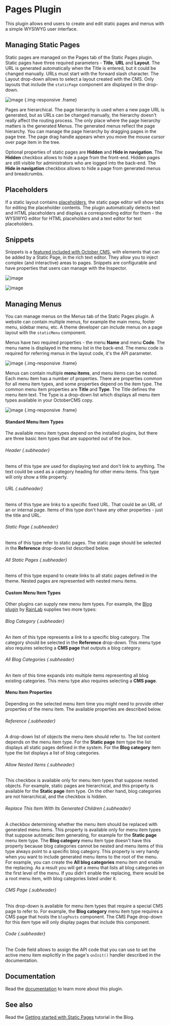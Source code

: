 # Pages Plugin

This plugin allows end users to create and edit static pages and menus with a simple WYSIWYG user interface.

## Managing Static Pages

Static pages are managed on the Pages tab of the Static Pages plugin. Static pages have three required parameters - **Title**, **URL** and **Layout**. The URL is generated automatically when the Title is entered, but it could be changed manually. URLs must start with the forward slash character. The Layout drop-down allows to select a layout created with the CMS. Only layouts that include the `staticPage` component are displayed in the drop-down.

![image](https://raw.githubusercontent.com/rainlab/pages-plugin/master/docs/static-page.png) {.img-responsive .frame}

Pages are hierarchical. The page hierarchy is used when a new page URL is generated, but as URLs can be changed manually, the hierarchy doesn't really affect the routing process. The only place where the page hierarchy matters is the generated Menus. The generated menus reflect the page hierarchy. You can manage the page hierarchy by dragging pages in the page tree. The page drag handle appears when you move the mouse cursor over page item in the tree.

Optional properties of static pages are **Hidden** and **Hide in navigation**. The **Hidden** checkbox allows to hide a page from the front-end. Hidden pages are still visible for administrators who are logged into the back-end. The **Hide in navigation** checkbox allows to hide a page from generated menus and breadcrumbs.

## Placeholders

If a static layout contains [placeholders](https://octobercms.com/docs/cms/layouts#placeholders), the static page editor will show tabs for editing the placeholder contents. The plugin automatically detects text and HTML placeholders and displays a corresponding editor for them - the WYSIWYG editor for HTML placeholders and a text editor for text placeholders.

## Snippets

Snippets is a [featured included with October CMS](https://docs.octobercms.com/3.x/cms/themes/snippets.html), with elements that can be added by a Static Page, in the rich text editor. They allow you to inject complex (and interactive) areas to pages. Snippets are configurable and have properties that users can manage with the Inspector.

![image](https://raw.githubusercontent.com/rainlab/pages-plugin/master/docs/snippets-backend.png)

![image](https://raw.githubusercontent.com/rainlab/pages-plugin/master/docs/snippets-frontend.png)

## Managing Menus

You can manage menus on the Menus tab of the Static Pages plugin. A website can contain multiple menus, for example the main menu, footer menu, sidebar menu, etc. A theme developer can include menus on a page layout with the `staticMenu` component.

Menus have two required properties - the menu **Name** and menu **Code**. The menu name is displayed in the menu list in the back-end. The menu code is required for referring menus in the layout code, it's the API parameter.

![image](https://raw.githubusercontent.com/rainlab/pages-plugin/master/docs/menu-management.png) {.img-responsive .frame}

Menus can contain multiple **menu items**, and menu items can be nested. Each menu item has a number of properties. There are properties common for all menu item types, and some properties depend on the item type. The common menu item properties are **Title** and **Type**. The Title defines the menu item text. The Type is a drop-down list which displays all menu item types available in your OctoberCMS copy.

![image](https://raw.githubusercontent.com/rainlab/pages-plugin/master/docs/menu-item.png) {.img-responsive .frame}

#### Standard Menu Item Types

The available menu item types depend on the installed plugins, but there are three basic item types that are supported out of the box.

###### Header {.subheader}

Items of this type are used for displaying text and don't link to anything. The text could be used as a category heading for other menu items. This type will only show a title property.

###### URL {.subheader}

Items of this type are links to a specific fixed URL. That could be an URL of an or internal page. Items of this type don't have any other properties - just the title and URL.

###### Static Page {.subheader}

Items of this type refer to static pages. The static page should be selected in the **Reference** drop-down list described below.

###### All Static Pages {.subheader}

Items of this type expand to create links to all static pages defined in the theme. Nested pages are represented with nested menu items.

#### Custom Menu Item Types

Other plugins can supply new menu item types. For example, the [Blog plugin](https://octobercms.com/plugin/rainlab-blog) by [RainLab](https://octobercms.com/author/RainLab) supplies two more types:

###### Blog Category {.subheader}

An item of this type represents a link to a specific blog category. The category should be selected in the **Reference** drop-down. This menu type also requires selecting a **CMS page** that outputs a blog category.

###### All Blog Categories {.subheader}

An item of this time expands into multiple items representing all blog existing categories. This menu type also requires selecting a **CMS page**.

#### Menu Item Properties

Depending on the selected menu item time you might need to provide other properties of the menu item. The available properties are described below.

###### Reference {.subheader}

A drop-down list of objects the menu item should refer to. The list content depends on the menu item type. For the **Static page** item type the list displays all static pages defined in the system. For the **Blog category** item type the list displays a list of blog categories.

###### Allow Nested Items {.subheader}

This checkbox is available only for menu item types that suppose nested objects. For example, static pages are hierarchical, and this property is available for the **Static page** item type. On the other hand, blog categories are not hierarchical, and the checkbox is hidden.

###### Replace This Item With Its Generated Children {.subheader}

A checkbox determining whether the menu item should be replaced with generated menu items. This property is available only for menu item types that suppose automatic item generating, for example for the **Static page** menu item type. The **Blog category** menu item type doesn't have this property because blog categories cannot be nested and menu items of this type always point to a specific blog category. This property is very handy when you want to include generated menu items to the root of the menu. For example, you can create the **All blog categories** menu item and enable the replacing. As a result you will get a menu that lists all blog categories on the first level of the menu. If you didn't enable the replacing, there would be a root menu item, with blog categories listed under it.

###### CMS Page {.subheader}

This drop-down is available for menu item types that require a special CMS page to refer to. For example, the **Blog category** menu item type requires a CMS page that hosts the `blogPosts` component. The CMS Page drop-down for this item type will only display pages that include this component.

###### Code {.subheader}

The Code field allows to assign the API code that you can use to set the active menu item explicitly in the page's `onInit()` handler described in the documentation.

## Documentation

Read the [documentation](./DOCS.md) to learn more about this plugin.

## See also

Read the [Getting started with Static Pages](https://octobercms.com/blog/post/getting-started-static-pages) tutorial in the Blog.
